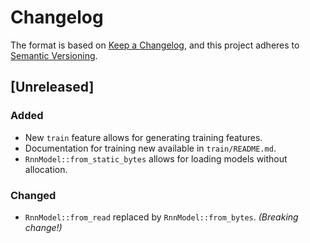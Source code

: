 # Changelog

The format is based on [Keep a Changelog](https://keepachangelog.com/en/1.0.0/),
and this project adheres to [Semantic Versioning](https://semver.org/spec/v2.0.0.html).

## [Unreleased]

### Added
- New `train` feature allows for generating training features.
- Documentation for training new available in `train/README.md`.
- `RnnModel::from_static_bytes` allows for loading models without allocation.

### Changed
- `RnnModel::from_read` replaced by `RnnModel::from_bytes`. *(Breaking change!)*
